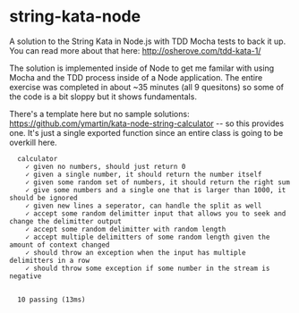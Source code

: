 # string-kata-node

A solution to the String Kata in Node.js with TDD Mocha tests to back it up. You can read more about that here: http://osherove.com/tdd-kata-1/

The solution is implemented inside of Node to get me familar with using Mocha and the TDD process inside of a Node application. The entire exercise was completed in about ~35 minutes (all 9 quesitons) so some of the code is a bit sloppy but it shows fundamentals.

There's a template here but no sample solutions: https://github.com/ymartin/kata-node-string-calculator -- so this provides one. It's just a single exported function since an entire class is going to be overkill here. 

```
  calculator
    ✓ given no numbers, should just return 0
    ✓ given a single number, it should return the number itself
    ✓ given some random set of numbers, it should return the right sum
    ✓ give some numbers and a single one that is larger than 1000, it should be ignored
    ✓ given new lines a seperator, can handle the split as well
    ✓ accept some random delimitter input that allows you to seek and change the delimitter output
    ✓ accept some random delimitter with random length
    ✓ accept multiple delimitters of some random length given the amount of context changed
    ✓ should throw an exception when the input has multiple delimitters in a row
    ✓ should throw some exception if some number in the stream is negative


  10 passing (13ms)
```
